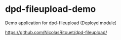 # dpd-fileupload-demo

Demo application for dpd-fileupload (Deployd module)

https://github.com/NicolasRitouet/dpd-fileupload/
